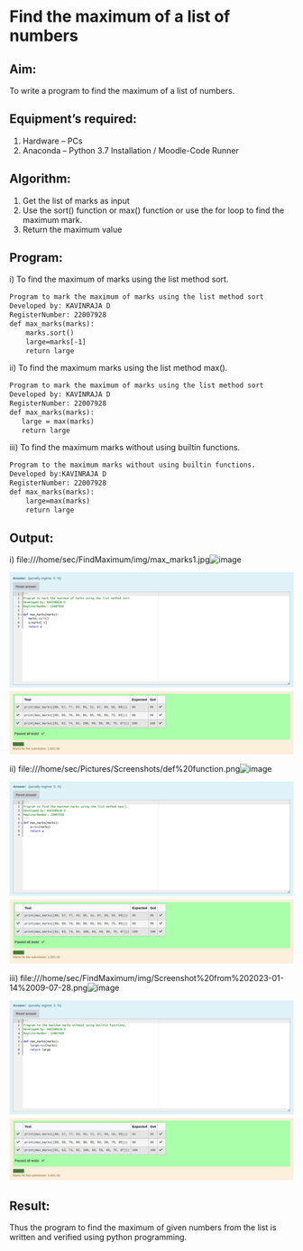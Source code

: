 # Find the maximum of a list of numbers
## Aim:
To write a program to find the maximum of a list of numbers.
## Equipment’s required:
1.	Hardware – PCs
2.	Anaconda – Python 3.7 Installation / Moodle-Code Runner
## Algorithm:
1.	Get the list of marks as input
2.	Use the sort() function or max() function or use the for loop to find the maximum mark.
3.	Return the maximum value
## Program:
i)	To find the maximum of marks using the list method sort.
```
Program to mark the maximum of marks using the list method sort
Developed by: KAVINRAJA D 
RegisterNumber: 22007928
def max_marks(marks):
    marks.sort()
    large=marks[-1]
    return large
```
ii)	To find the maximum marks using the list method max().
```
Program to mark the maximum of marks using the list method sort
Developed by: KAVINRAJA D
RegisterNumber: 22007928
def max_marks(marks):
   large = max(marks)
   return large

```
iii) To find the maximum marks without using builtin functions.
```
Program to the maximum marks without using builtin functions.
Developed by:KAVINRAJA D 
RegisterNumber: 22007928
def max_marks(marks):
    large=max(marks)
    return large
```

## Output:
i)
file:///home/sec/FindMaximum/img/max_marks1.jpg![image](https://user-images.githubusercontent.com/119875375/213873607-b823274f-8fc0-4bb2-bcc6-0586babd3f4d.png)

![Output](./img/sort%20program.png)

ii)
file:///home/sec/Pictures/Screenshots/def%20function.png![image](https://user-images.githubusercontent.com/119875375/213873582-e128bfce-6389-4e6b-89a8-5a108cc8b149.png)

![Output](./img/max.png)

iii)
file:///home/sec/FindMaximum/img/Screenshot%20from%202023-01-14%2009-07-28.png![image](https://user-images.githubusercontent.com/119875375/213873619-e7bb2537-08fd-4a57-925b-35c683e95445.png)

![Output](./img/bullitten%20program.png)
## Result:
Thus the program to find the maximum of given numbers from the list is written and verified using python programming.
